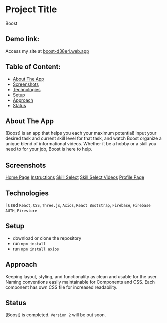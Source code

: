 # Project Title
Boost

## Demo link:
Access my site at [boost-d38e4.web.app](https://boost-d38e4.web.app/)

## Table of Content:

- [About The App](#about-the-app)
- [Screenshots](#screenshots)
- [Technologies](#technologies)
- [Setup](#setup)
- [Approach](#approach)
- [Status](#status)

## About The App
[Boost] is an app that helps you each your maximum potential! Input your desired task and current skill level for that task, and watch Boost organize a unique blend of informational videos. Whether it be a hobby or a skill you need to for your job, Boost is here to help.

## Screenshots


[Home Page](src/images/readme-images/boost-home.png)
[Instructions](src/images/readme-images/instructions.png)
[Skill Select](src/images/readme-images/skillselect.png)
[Skill Select Videos](src/images/readme-images/skillselect-vids.png)
[Profile Page](src/images/readme-images/profilepage.png)

## Technologies
I used `React`, `CSS`, `Three.js`, `Axios`, `React Bootstrap`, `Firebase`, `Firebase AUTH`, `Firestore` 

## Setup
- download or clone the repository
- run `npm install`
- run `npm install axios`

## Approach
Keeping layout, styling, and functionality as clean and usable for the user. Naming conventions easily maintainable for Components and CSS. Each component has own CSS file for increased readability. 

## Status
[Boost] is completed. `Version 2` will be out soon.

